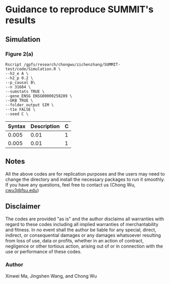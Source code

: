 # Guidance to reproduce SUMMIT's results

## Simulation

### Figure 2(a)

```
Rscript /gpfs/research/chongwu/zichenzhang/SUMMIT-test/code/Simulation.R \
--h2_e A \
--h2_p 0.2 \
--p_causal B\
--n 31684 \
--sumstats TRUE \
--gene_ENSG ENSG00000258289 \
--UKB TRUE \
--folder_output SIM \
--t1e FALSE \
--seed C \
```

| Syntax      | Description | C |
| ----------- | ----------- | --- |
| 0.005     | 0.01       | 1 |
| 0.005     | 0.01       | 1 |








## Notes

All the above codes are for replication purposes and the users may need to change the directory and install the necessary packages to run it smoothly. If you have any questions, feel free to contact us (Chong Wu, [cwu3@fsu.edu](mailto:cwu3@fsu.edu))



## Disclaimer

The codes are provided "as is" and the author disclaims all warranties with regard to these codes including all implied warranties of merchantability and fitness. In no event shall the author be liable for any special, direct, indirect, or consequential damages or any damages whatsoever resulting from loss of use, data or profits, whether in an action of contract, negligence or other tortious action, arising out of or in connection with the use or performance of these codes. 

### Author

Xinwei Ma, Jingshen Wang, and Chong Wu

